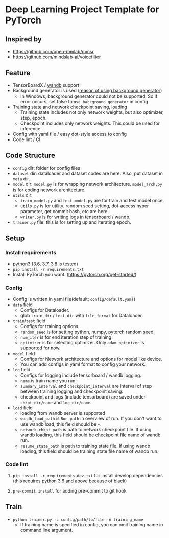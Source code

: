 # Deep Learning Project Template for PyTorch

## Inspired by

- https://github.com/open-mmlab/mmsr
- https://github.com/mindslab-ai/voicefilter

## Feature

- TensorBoardX / [wandb](https://www.wandb.com/) support
- Background generator is used ([reason of using background generator](https://github.com/IgorSusmelj/pytorch-styleguide/issues/5))
  - In Windows, background generator could not be supported. So if error occurs, set false to `use_background_generator` in config
- Training state and network checkpoint saving, loading
    - Training state includes not only network weights, but also optimizer, step, epoch.
    - Checkpoint includes only network weights. This could be used for inference. 
- Config with yaml file / easy dot-style access to config
- Code lint / CI

## Code Structure

- `config` dir: folder for config files
- `dataset` dir: dataloader and dataset codes are here. Also, put dataset in `meta` dir.
- `model` dir: `model.py` is for wrapping network architecture. `model_arch.py` is for coding network architecture.
- `utils` dir:
    - `train_model.py` and `test_model.py` are for train and test model once.
    - `utils.py` is for utility. random seed setting, dot-access hyper parameter, get commit hash, etc are here. 
    - `writer.py` is for writing logs in tensorboard / wandb.
- `trainer.py` file: this is for setting up and iterating epoch.

## Setup

### Install requirements

- python3 (3.6, 3.7, 3.8 is tested)
- `pip install -r requirements.txt`
- Install PyTorch you want. (https://pytorch.org/get-started/)

### Config

- Config is written in yaml file(default: `config/default.yaml`)
- `data` field
    - Configs for Dataloader.
    - glob `train_dir` / `test_dir` with `file_format` for Dataloader.
- `train`/`test` field
    - Configs for training options.
    - `random_seed` is for setting python, numpy, pytorch random seed.
    - `num_iter` is for end iteration step of training.
    - `optimizer` is for selecting optimizer. Only `adam optimizer` is supported for now.
- `model` field
    - Configs for Network architecture and options for model like device.
    - You can add configs in yaml format to config your network.
- `log` field
    - Configs for logging include tensorboard / wandb logging.
    - `name` is train name you run. 
    - `summary_interval` and `checkpoint_interval` are interval of step between training logging and checkpoint saving.
    - checkpoint and logs (include tensorboard) are saved under `chkpt_dir/name` and `log_dir/name`.
- `load` field
    - loading from wandb server is supported
    - `wandb_load_path` is `Run path` in overview of run. If you don't want to use wandb load, this field should be `~`.
    - `network_chkpt_path` is path to network checkpoint file.
    If using wandb loading, this field should be checkpoint file name of wandb run.
    - `resume_state_path` is path to training state file.
    If using wandb loading, this field should be training state file name of wandb run.

### Code lint

1. `pip install -r requirements-dev.txt` for install develop dependencies (this requires python 3.6 and above because of black)

1. `pre-commit install` for adding pre-commit to git hook

## Train

- `python trainer.py -c config/path/to/file -n training_name`
    - If training name is specified in config, you can omit training name in command line argument.
